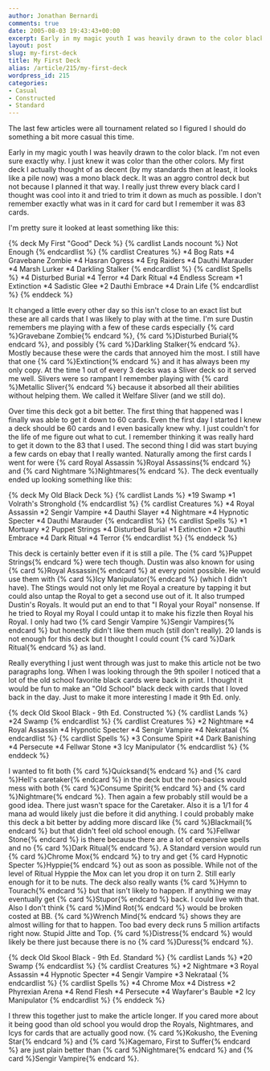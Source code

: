 ```yaml
---
author: Jonathan Bernardi
comments: true
date: 2005-08-03 19:43:43+00:00
excerpt: Early in my magic youth I was heavily drawn to the color black.  I'm not even sure exactly why.  I just knew it was color than the other colors.  My first deck I actually thought of as decent (by my standards then at least, it looks like a pile now) was a mono black deck.  It was an aggro control deck but not because I planned it that way.  I really just threw every black card I thought was cool into it and tried to trim it down as much as possible.
layout: post
slug: my-first-deck
title: My First Deck
alias: /article/215/my-first-deck
wordpress_id: 215
categories:
- Casual
- Constructed
- Standard
---
```


The last few articles were all tournament related so I figured I should do something a bit more casual this time.

Early in my magic youth I was heavily drawn to the color black.  I'm not even sure exactly why.  I just knew it was color than the other colors.  My first deck I actually thought of as decent (by my standards then at least, it looks like a pile now) was a mono black deck.  It was an aggro control deck but not because I planned it that way.  I really just threw every black card I thought was cool into it and tried to trim it down as much as possible.  I don't remember exactly what was in it card for card but I remember it was 83 cards.
<!--more-->

I'm pretty sure it looked at least something like this:

{% deck My First "Good" Deck %}
{% cardlist Lands nocount %}
Not Enough
{% endcardlist %}
{% cardlist Creatures %}
*4 Bog Rats
*4 Gravebane Zombie
*4 Hasran Ogress
*4 Erg Raiders
*4 Dauthi Marauder
*4 Marsh Lurker
*4 Darkling Stalker
{% endcardlist %}
{% cardlist Spells %}
*4 Disturbed Burial
*4 Terror
*4 Dark Ritual
*4 Endless Scream
*1 Extinction
*4 Sadistic Glee
*2 Dauthi Embrace
*4 Drain Life
{% endcardlist %}
{% enddeck %}

It changed a little every other day so this isn't close to an exact list but these are all cards that I was likely to play with at the time.  I'm sure Dustin remembers me playing with a few of these cards especially {% card %}Gravebane Zombie{% endcard %}, {% card %}Disturbed Burial{% endcard %}, and possibly {% card %}Darkling Stalker{% endcard %}.  Mostly because these were the cards that annoyed him the most.  I still have that one {% card %}Extinction{% endcard %} and it has always been my only copy.  At the time 1 out of every 3 decks was a Sliver deck so it served me well.  Slivers were so rampant I remember playing with {% card %}Metallic Sliver{% endcard %} because it absorbed all their abilities without helping them.  We called it Welfare Sliver (and we still do).

Over time this deck got a bit better.  The first thing that happened was I finally was able to get it down to 60 cards.  Even the first day I started I knew a deck should be 60 cards and I even basically knew why.  I just couldn't for the life of me figure out what to cut.  I remember thinking it was really hard to get it down to the 83 that I used.  The second thing I did was start buying a few cards on ebay that I really wanted.  Naturally among the first cards I went for were {% card Royal Assassin %}Royal Assassins{% endcard %} and {% card Nightmare %}Nightmares{% endcard %}.  The deck eventually ended up looking something like this:

{% deck My Old Black Deck %}
{% cardlist Lands %}
*19 Swamp
*1 Volrath's Stronghold
{% endcardlist %}
{% cardlist Creatures %}
*4 Royal Assassin
*2 Sengir Vampire
*4 Dauthi Slayer
*4 Nightmare
*4 Hypnotic Specter
*4 Dauthi Marauder
{% endcardlist %}
{% cardlist Spells %}
*1 Mortuary
*2 Puppet Strings
*4 Disturbed Burial
*1 Extinction
*2 Dauthi Embrace
*4 Dark Ritual
*4 Terror
{% endcardlist %}
{% enddeck %}

This deck is certainly better even if it is still a pile.  The {% card %}Puppet Strings{% endcard %} were tech though.  Dustin was also known for using {% card %}Royal Assassin{% endcard %} at every point possible.  He would use them with {% card %}Icy Manipulator{% endcard %} (which I didn't have).  The Stings would not only let me Royal a creature by tapping it but could also untap the Royal to get a second use out of it.  It also trumped Dustin's Royals.  It would put an end to that "I Royal your Royal" nonsense.  If he tried to Royal my Royal I could untap it to make his fizzle then Royal his Royal.  I only had two {% card Sengir Vampire %}Sengir Vampires{% endcard %} but honestly didn't like them much (still don't really).  20 lands is not enough for this deck but I thought I could count {% card %}Dark Ritual{% endcard %} as land.

Really everything I just went through was just to make this article not be two paragraphs long.  When I was looking through the 9th spoiler I noticed that a lot of the old school favorite black cards were back in print.  I thought it would be fun to make an "Old School" black deck with cards that I loved back in the day.  Just to make it more interesting I made it 9th Ed. only.

{% deck Old Skool Black - 9th Ed. Constructed %}
{% cardlist Lands %}
*24 Swamp
{% endcardlist %}
{% cardlist Creatures %}
*2 Nightmare
*4 Royal Assassin
*4 Hypnotic Specter
*4 Sengir Vampire
*4 Nekrataal
{% endcardlist %}
{% cardlist Spells %}
*3 Consume Spirit
*4 Dark Banishing
*4 Persecute
*4 Fellwar Stone
*3 Icy Manipulator
{% endcardlist %}
{% enddeck %}

I wanted to fit both {% card %}Quicksand{% endcard %} and {% card %}Hell's caretaker{% endcard %} in the deck but the non-basics would mess with both {% card %}Consume Spirit{% endcard %} and {% card %}Nightmare{% endcard %}.  Then again a few probably still would be a good idea.  There just wasn't space for the Caretaker.  Also it is a 1/1 for 4 mana ad would likely just die before it did anything.  I could probably make this deck a bit better by adding more discard like {% card %}Blackmail{% endcard %} but that didn't feel old school enough.  {% card %}Fellwar Stone{% endcard %} is there because there are a lot of expensive spells and no {% card %}Dark Ritual{% endcard %}.  A Standard version would run {% card %}Chrome Mox{% endcard %} to try and get {% card Hypnotic Specter %}Hyppie{% endcard %} out as soon as possible.  While not of the level of Ritual Hyppie the Mox can let you drop it on turn 2.  Still early enough for it to be nuts.  The deck also really wants {% card %}Hymn to Tourach{% endcard %} but that isn't likely to happen.  If anything we may eventually get {% card %}Stupor{% endcard %} back.  I could live with that.  Also I don't think {% card %}Mind Rot{% endcard %} would be broken costed at BB.  {% card %}Wrench Mind{% endcard %} shows they are almost willing for that to happen.  Too bad every deck runs 5 million artifacts right now.  Stupid Jitte and Top.  {% card %}Distress{% endcard %} would likely be there just because there is no {% card %}Duress{% endcard %}.

{% deck Old Skool Black - 9th Ed. Standard %}
{% cardlist Lands %}
*20 Swamp
{% endcardlist %}
{% cardlist Creatures %}
*2 Nightmare
*3 Royal Assassin
*4 Hypnotic Specter
*4 Sengir Vampire
*3 Nekrataal
{% endcardlist %}
{% cardlist Spells %}
*4 Chrome Mox
*4 Distress
*2 Phyrexian Arena
*4 Rend Flesh
*4 Persecute
*4 Wayfarer's Bauble
*2 Icy Manipulator
{% endcardlist %}
{% enddeck %}

I threw this together just to make the article longer.  If you cared more about it being good than old school you would drop the Royals, Nightmares, and Icys for cards that are actually good now.  {% card %}Kokusho, the Evening Star{% endcard %} and {% card %}Kagemaro, First to Suffer{% endcard %} are just plain better than {% card %}Nightmare{% endcard %} and {% card %}Sengir Vampire{% endcard %}.